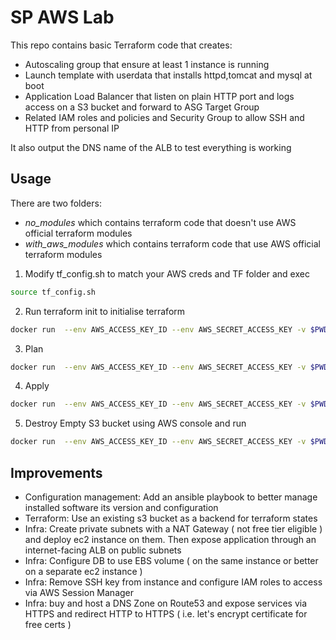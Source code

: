 # SP AWS Lab

This repo contains basic Terraform code that creates:
 * Autoscaling group that ensure at least 1 instance is running
 * Launch template with userdata that installs httpd,tomcat and mysql at boot 
 * Application Load Balancer that listen on plain HTTP port and logs access on a S3 bucket and forward to ASG Target Group
 * Related IAM roles and policies and Security Group to allow SSH and HTTP from personal IP

It also output the DNS name of the ALB to test everything is working

## Usage
There are two folders:
* *no_modules* which contains terraform code that doesn't use AWS official terraform modules
* *with_aws_modules* which contains terraform code that use AWS official terraform modules

1. Modify tf_config.sh to match your AWS creds and TF folder and exec 
```bash
source tf_config.sh
```
2. Run terraform init to initialise terraform 
```bash
docker run  --env AWS_ACCESS_KEY_ID --env AWS_SECRET_ACCESS_KEY -v $PWD:/tf hashicorp/terraform:1.0.4 -chdir=/tf/$TF_FOLDER init -var-file=/tf/lab.tfvars
```
3. Plan  
```bash
docker run  --env AWS_ACCESS_KEY_ID --env AWS_SECRET_ACCESS_KEY -v $PWD:/tf hashicorp/terraform:1.0.4 -chdir=/tf/$TF_FOLDER plan -var-file=/tf/lab.tfvars
```
4. Apply 
```bash
docker run  --env AWS_ACCESS_KEY_ID --env AWS_SECRET_ACCESS_KEY -v $PWD:/tf hashicorp/terraform:1.0.4 -chdir=/tf/$TF_FOLDER apply --auto-approve -var-file=/tf/lab.tfvars
```
5. Destroy
Empty S3 bucket using AWS console and run
```bash
docker run  --env AWS_ACCESS_KEY_ID --env AWS_SECRET_ACCESS_KEY -v $PWD:/tf hashicorp/terraform:1.0.4 -chdir=/tf/$TF_FOLDER destroy --auto-approve -var-file=/tf/lab.tfvars
```

## Improvements

* Configuration management: Add an ansible playbook to better manage installed software its version and configuration
* Terraform: Use an existing s3 bucket as a backend for terraform states
* Infra: Create private subnets with a NAT Gateway ( not free tier eligible ) and deploy ec2 instance on them. Then expose application through an internet-facing ALB on public subnets
* Infra: Configure DB to use EBS volume ( on the same instance or better on a separate ec2 instance ) 
* Infra: Remove SSH key from instance and configure IAM roles to access via AWS Session Manager
* Infra: buy and host a DNS Zone on Route53 and expose services via HTTPS and redirect HTTP to HTTPS ( i.e. let's encrypt certificate for free certs )